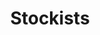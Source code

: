 ---
layout: child_layout/stockists
title: Stockists
permalink: /stockists/
hero_image:
hero_options:
lead:
---